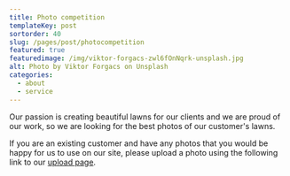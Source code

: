 ```yaml
---
title: Photo competition
templateKey: post
sortorder: 40
slug: /pages/post/photocompetition
featured: true
featuredimage: /img/viktor-forgacs-zwl6fOnNqrk-unsplash.jpg
alt: Photo by Viktor Forgacs on Unsplash
categories:
  - about
  - service
---
```

Our passion is creating beautiful lawns for our clients and we are proud of our work, so we are looking for the best photos of our customer's lawns. 

If you are an existing customer and have any photos that you would be happy for us to use on our site, please upload a photo using the following link to our [upload page](/upload/).